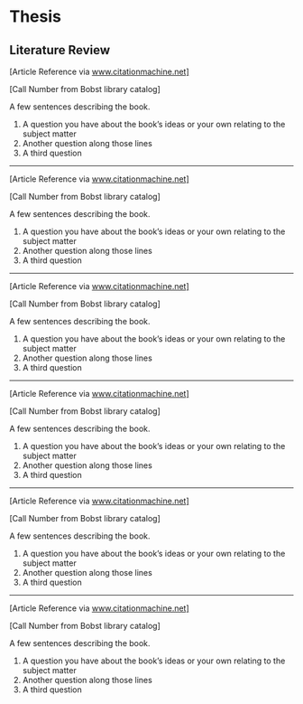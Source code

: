 # Thesis

## Literature Review

[Article Reference via www.citationmachine.net]

[Call Number from Bobst library catalog]

A few sentences describing the book.

1. A question you have about the book’s ideas or your own relating to the subject matter
2. Another question along those lines
3. A third question

----

[Article Reference via www.citationmachine.net]

[Call Number from Bobst library catalog]

A few sentences describing the book.

1. A question you have about the book’s ideas or your own relating to the subject matter
2. Another question along those lines
3. A third question

----

[Article Reference via www.citationmachine.net]

[Call Number from Bobst library catalog]

A few sentences describing the book.

1. A question you have about the book’s ideas or your own relating to the subject matter
2. Another question along those lines
3. A third question

----

[Article Reference via www.citationmachine.net]

[Call Number from Bobst library catalog]

A few sentences describing the book.

1. A question you have about the book’s ideas or your own relating to the subject matter
2. Another question along those lines
3. A third question

----

[Article Reference via www.citationmachine.net]

[Call Number from Bobst library catalog]

A few sentences describing the book.

1. A question you have about the book’s ideas or your own relating to the subject matter
2. Another question along those lines
3. A third question

----

[Article Reference via www.citationmachine.net]

[Call Number from Bobst library catalog]

A few sentences describing the book.

1. A question you have about the book’s ideas or your own relating to the subject matter
2. Another question along those lines
3. A third question
